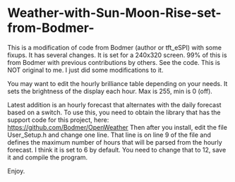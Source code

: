# Weather-with-Sun-Moon-Rise-set-from-Bodmer-
This is a modification of code from Bodmer (author or tft_eSPI) with some fixups.  It has several changes.  It is set for a 240x320 screen.  99% of this is from Bodmer with previous contributions by others.  See the code.  This is NOT original to me.  I just did some modifications to it.  

You may want to edit the hourly brilliance table depending on your needs.  It sets the brightness of the display each hour.  Max is 255, min is 0 (off).

Latest addition is an hourly forecast that alternates with the daily forecast based on a switch.  To use this, you need to obtain the library that has the support code for this project, here: https://github.com/Bodmer/OpenWeather
Then after you install, edit the file User_Setup.h and change one line.  That line is on line 9 of the file and defines the maximum number of hours that will be parsed from the hourly forecast.  I think it is set to 6 by default.  You need to change that to 12, save it and compile the program.

Enjoy.
